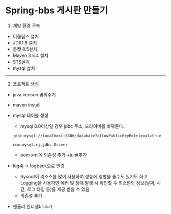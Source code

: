 # Spring-bbs 게시판 만들기

1. 개발 환경 구축
- 이클립스 설치
- JDK1.8 설치
- 톰캣 8.5설치
- Maven 3.5.4 설치
- STS설치
- mysql 설치
-----------------------------------------------------

2. 프로젝트 생성
- java verison 맞춰주기
- maven install 
- mysql 테이블 생성
    - mysql 8.0이상일 경우 jdbc 주소, 드라이버를 바꿔준다.
    ```
    jdbc:mysql://localhost:3306/database?allowPublicKeyRetrieval=true
    ```
    ```
    com.mysql.cj.jdbc.Driver
    ```
    - pom.xml에 의존성 추가  +junit추가

- log4j -> logback으로 변경
  - Sysout이 리소스를 많이 사용하여 성능에 영향을 줄수도 있기도 하고  Logging을 사용하면 에러 및 장애 발생 시 확인할 수 최소한의 정보(날짜, 시간, 로그 타입 등)를 제공 받을 수 있음
  - 의존성 추가
- 핸들러 인터셉터 추가
